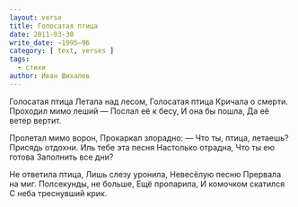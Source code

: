 ```yaml
---
layout: verse
title: Голосатая птица
date: 2011-03-30
write_date: ~1995–96
category: [ text, verses ]
tags:
  - стихи
author: Иван Шихалев
---
```

Голосатая птица
Летала над лесом,
Голосатая птица
Кричала о смерти.
Проходил мимо леший —
Послал её к бесу,
И она бы пошла,
Да её ветер вертит.

Пролетал мимо ворон,
Прокаркал злорадно:
— Что ты, птица, летаешь?
Присядь отдохни.
Иль тебе эта песня
Настолько отрадна,
Что ты ею готова
Заполнить все дни?

Не ответила птица,
Лишь слезу уронила,
Невесёлую песню
Прервала на миг.
Полсекунды, не больше,
Ещё пропарила,
И комочком скатился
С неба треснувший крик.
